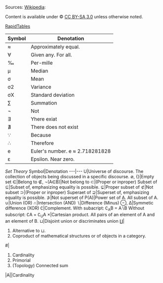 Sources:
[Wikipedia](https://en.m.wikipedia.org/wiki/Glossary_of_mathematical_symbols):

Content is available under &copy; [CC BY-SA 3.0](https://creativecommons.org/licenses/by-sa/3.0/) unless otherwise noted.

[RapidTables](https://www.rapidtables.com/math/symbols/Basic_Math_Symbols.html)

Symbol|Denotation
---|---
≈|Approximately equal.
∀|Given any. For all.
‰|Per-mille
μ|Median
σ|Mean
σ2|Variance
σX|Standard deviation
∑|Summation
¬|Not
∃|Yhere exiat
∄|There does not exist
∵|Because
∴|Therefore
e|Euler's number. e ≈ 2.718281828
ε|Epsilon. Near zero.

*Set Theory* 
Symbol|Denotation
---|---
U|Universe of discourse. The collection of objects being discussed in a specific discourse.
∅, {}|Empty set
∈|Belong to
∉, ¬(A∈B)|Not belong to
⊂|(Proper or inproper) Subset of
⊆|Subset of, emphasizing equality is possible.
⊊|Proper subset of
⊄|Not subset
⊃|(Proper or inproper) Superaet of
⊇|Superset of, emphasizing equality is possible.
⊅|Not superset of
P(A)|Power set of A. All subset of A.
∪|Union (OR)
∩|Intersection (AND)
∖|Difference (Minus)
⊖, ∆|Symmetic difference (XOR)
∁|Complement. With subacript: ∁<sub>A</sub>B = A∖B Without subscript: ∁A = ∁<sub>U</sub>A
×|Cartesian product. All pairs of an element of A and an element of B.
⊔|Disjoint union or discriminates union
∐|<ol><li>Alternative to ⊔.</li><li>Coproduct of mathematical structures or of objects in a category.</li></ol>
#|<ol><li>Cardinality</li><li>Primorial</li><li>(Topology) Connected sum</li></ol>
&#124;A&#124;|Cardinality